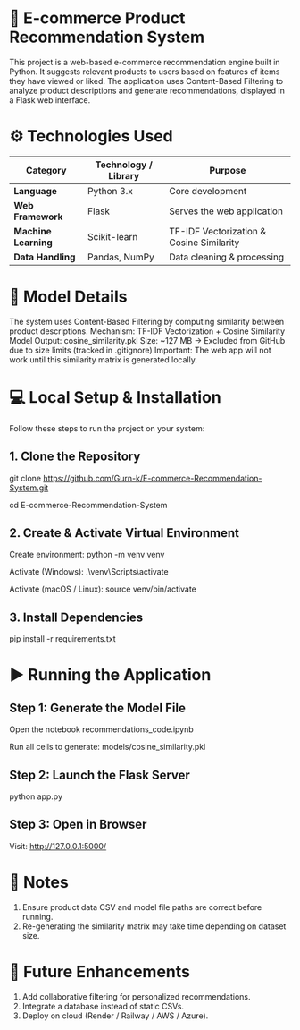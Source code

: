 # 🛒 E-commerce Product Recommendation System

This project is a web-based e-commerce recommendation engine built in Python. It suggests relevant products to users based on features of items they have viewed or liked. The application uses Content-Based Filtering to analyze product descriptions and generate recommendations, displayed in a Flask web interface.

# ⚙️ Technologies Used

| Category             | Technology / Library | Purpose                                  |
| -------------------- | -------------------- | ---------------------------------------- |
| **Language**         | Python 3.x           | Core development                         |
| **Web Framework**    | Flask                | Serves the web application               |
| **Machine Learning** | Scikit-learn         | TF-IDF Vectorization & Cosine Similarity |
| **Data Handling**    | Pandas, NumPy        | Data cleaning & processing               |

# 🧠 Model Details

The system uses Content-Based Filtering by computing similarity between product descriptions.
Mechanism: TF-IDF Vectorization + Cosine Similarity
Model Output: cosine_similarity.pkl
Size: ~127 MB → Excluded from GitHub due to size limits (tracked in .gitignore)
Important: The web app will not work until this similarity matrix is generated locally.

# 💻 Local Setup & Installation

Follow these steps to run the project on your system:
## 1. Clone the Repository
git clone https://github.com/Gurn-k/E-commerce-Recommendation-System.git

cd E-commerce-Recommendation-System

## 2. Create & Activate Virtual Environment
   
Create environment: python -m venv venv

Activate (Windows): .\venv\Scripts\activate

Activate (macOS / Linux): source venv/bin/activate

## 3. Install Dependencies
pip install -r requirements.txt

# ▶️ Running the Application
## Step 1: Generate the Model File
Open the notebook recommendations_code.ipynb

Run all cells to generate: models/cosine_similarity.pkl

## Step 2: Launch the Flask Server
python app.py

## Step 3: Open in Browser
Visit: http://127.0.0.1:5000/

# 📌 Notes
1. Ensure product data CSV and model file paths are correct before running.
2. Re-generating the similarity matrix may take time depending on dataset size.

# 🌟 Future Enhancements
1. Add collaborative filtering for personalized recommendations.
2. Integrate a database instead of static CSVs.
3. Deploy on cloud (Render / Railway / AWS / Azure).
